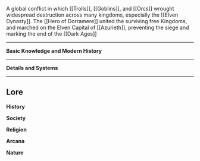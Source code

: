 A global conflict in which [[Trolls]], [[Goblins]], and [[Orcs]] wrought widespread destruction across many kingdoms, especially the [[Elven Dynasty]]. The [[Hero of Dorramere]] united the surviving free Kingdoms, and marched on the Elven Capital of [[Azurieth]], preventing the siege and marking the end of the [[Dark Ages]]

----
**Basic Knowledge and Modern History**



---
**Details and Systems**


----
**Lore** 
---
**History**


**Society**


**Religion**


**Arcana**


**Nature**
